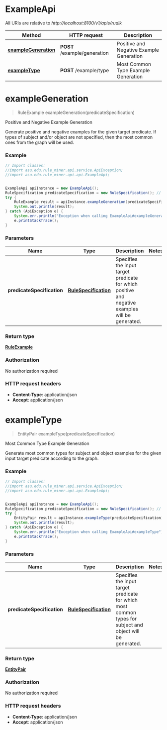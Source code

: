 # ExampleApi

All URIs are relative to *http://localhost:8100/v1/apis/rudik*

Method | HTTP request | Description
------------- | ------------- | -------------
[**exampleGeneration**](ExampleApi.md#exampleGeneration) | **POST** /example/generation | Positive and Negative Example Generation
[**exampleType**](ExampleApi.md#exampleType) | **POST** /example/type | Most Common Type Example Generation


<a name="exampleGeneration"></a>
# **exampleGeneration**
> RuleExample exampleGeneration(predicateSpecification)

Positive and Negative Example Generation

Generate positive and negative examples for the given target predicate. If types of subject and/or object are not specified, then the most common ones from the graph will be used.

### Example
```java
// Import classes:
//import asu.edu.rule_miner.api.service.ApiException;
//import asu.edu.rule_miner.api.api.ExampleApi;


ExampleApi apiInstance = new ExampleApi();
RuleSpecification predicateSpecification = new RuleSpecification(); // RuleSpecification | Specifies the input target predicate for which positive and negative examples will be generated.
try {
    RuleExample result = apiInstance.exampleGeneration(predicateSpecification);
    System.out.println(result);
} catch (ApiException e) {
    System.err.println("Exception when calling ExampleApi#exampleGeneration");
    e.printStackTrace();
}
```

### Parameters

Name | Type | Description  | Notes
------------- | ------------- | ------------- | -------------
 **predicateSpecification** | [**RuleSpecification**](RuleSpecification.md)| Specifies the input target predicate for which positive and negative examples will be generated. |

### Return type

[**RuleExample**](RuleExample.md)

### Authorization

No authorization required

### HTTP request headers

 - **Content-Type**: application/json
 - **Accept**: application/json

<a name="exampleType"></a>
# **exampleType**
> EntityPair exampleType(predicateSpecification)

Most Common Type Example Generation

Generate most common types for subject and object examples for the given input target predicate according to the graph.

### Example
```java
// Import classes:
//import asu.edu.rule_miner.api.service.ApiException;
//import asu.edu.rule_miner.api.api.ExampleApi;


ExampleApi apiInstance = new ExampleApi();
RuleSpecification predicateSpecification = new RuleSpecification(); // RuleSpecification | Specifies the input target predicate for which most common types for subject and object will be generated.
try {
    EntityPair result = apiInstance.exampleType(predicateSpecification);
    System.out.println(result);
} catch (ApiException e) {
    System.err.println("Exception when calling ExampleApi#exampleType");
    e.printStackTrace();
}
```

### Parameters

Name | Type | Description  | Notes
------------- | ------------- | ------------- | -------------
 **predicateSpecification** | [**RuleSpecification**](RuleSpecification.md)| Specifies the input target predicate for which most common types for subject and object will be generated. |

### Return type

[**EntityPair**](EntityPair.md)

### Authorization

No authorization required

### HTTP request headers

 - **Content-Type**: application/json
 - **Accept**: application/json

